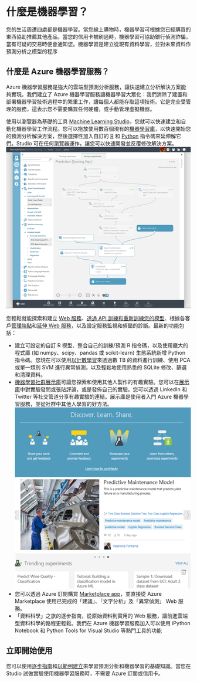 <properties 
    pageTitle="什麼是 Azure 機器學習服務？| Microsoft Azure" 
    description="Azure 機器學習服務概觀" 
    services="machine-learning" 
    documentationCenter="" 
    authors="tedway" 
    manager="neerajkh" 
    editor="cgronlun"/>

<tags 
    ms.service="machine-learning" 
    ms.workload="data-services" 
    ms.tgt_pltfrm="na" 
    ms.devlang="na" 
    ms.topic="article" 
    ms.date="04/22/2015" 
    ms.author="tedway;olgali"/>


# 什麼是機器學習？
您的生活周遭四處都是機器學習。當您線上購物時，機器學習可根據您已經購買的東西協助推薦其他產品。當您的信用卡被刷過時，機器學習可協助銀行偵測詐騙，當有可疑的交易時便會通知您。機器學習是建立從現有資料學習，並對未來資料作預測分析之模型的程序

## 什麼是 Azure 機器學習服務？
Azure 機器學習服務是強大的雲端型預測分析服務，讓快速建立分析解決方案能夠實現。我們建立了 Azure 機器學習服務讓機器學習大眾化：我們消除了建置和部署機器學習技術過程中的繁重工作，讓每個人都能存取這項技術。它是完全受管理的服務，這表示您不需要購買任何硬體，或手動管理虛擬機器。

使用以瀏覽器為基礎的工具 [Machine Learning Studio](machine-learning-what-is-ml-studio.md)，您就可以快速建立和自動化機器學習工作流程。您可以拖放使用數百個現有的[機器學習庫](https://msdn.microsoft.com/library/azure/f5c746fd-dcea-4929-ba50-2a79c4c067d7)，以快速開始您的預測分析解決方案，然後選擇性加入自訂的 [R](machine-learning-r-quickstart.md) 和 [Python](machine-learning-execute-python-scripts.md) 指令碼來延伸解它們。Studio 可在任何瀏覽器運作，讓您可以快速開發並反覆修改解決方案。 ![在雲端使用 Azure Machine Learning Studio 的預測分析實驗](./media/machine-learning-what-is-machine-learning/AzureMLStudio.png)

您輕鬆就能探索和建立 [Web 服務](machine-learning-publish-a-machine-learning-web-service.md)、[透過 API 訓練和重新訓練您的模型](machine-learning-retrain-models-programmatically.md)、根據各客戶[管理端點](machine-learning-create-endpoint.md)和[延伸 Web 服務](machine-learning-scaling-endpoints.md)，以及設定服務監視和偵錯的診斷。最新的功能包括：

- 建立可設定的自訂 R 模型、整合自己的訓練/預測 R 指令碼，以及使用龐大的程式庫 (如 numpy、scipy、pandas 或 scikit-learn) 生態系統新增 Python 指令碼。您現在可以使用[以計數學習][learning-with-counts]來透過數 TB 的資料進行訓練、使用 PCA 或單一類別 SVM 進行異常偵測，以及輕鬆地使用熟悉的 SQLite 修改、篩選和清理資料。 
- [機器學習社群展示庫](machine-learning-gallery-how-to-use-contribute-publish.md)可讓您探索和使用其他人製作的有趣實驗。您可以在[展示庫](http://gallery.azureml.net)中對實驗發問或張貼評論，或是發佈自己的實驗。您可以透過 LinkedIn 和 Twitter 等社交管道分享有趣實驗的連結。展示庫是使用者入門 Azure 機器學習服務，並從社群中其他人學習的好方法。 ![在 Azure 機器學習展示庫中試做預測分析範本或提供您自己的範本](./media/machine-learning-what-is-machine-learning/AzureMLGallery.png)
- 您可以透過 Azure 訂閱購買 [Marketplace app](https://datamarket.azure.com/browse?query=machine+learning)，並直接從 Azure Marketplace 使用已完成的「建議」、「文字分析」及「異常偵測」 Web 服務。 
- 「資料科學」之旅的逐步指南，從原始資料到實用的 Web 服務，讓前進雲端型資料科學的路程更輕鬆。我們在 Azure 機器學習服務加入可以使用  iPython Notebook 和 Python Tools for Visual Studio 等熱門工具的功能

## 立即開始使用
您可以使用[逐步指南](machine-learning-create-experiment.md)和[以範例建立](machine-learning-sample-experiments.md)來學習預測分析和機器學習的基礎知識。當您在 Studio 試做實驗使用機器學習服務時，不需要 Azure 訂閱或信用卡。


<!-- Module References -->
[learning-with-counts]: https://msdn.microsoft.com/library/azure/81c457af-f5c0-4b2d-922c-fdef2274413c/

<!--HONumber=54--> 